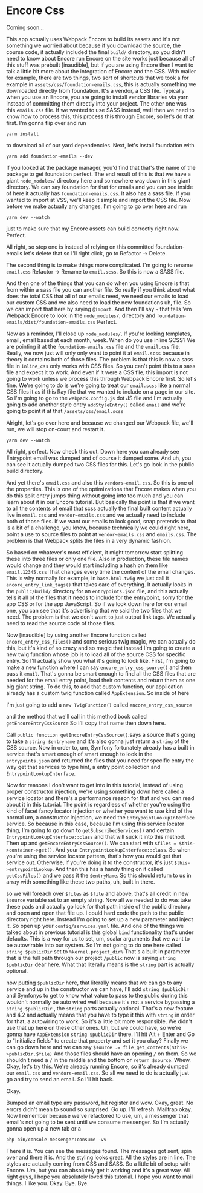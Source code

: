# Encore Css

Coming soon...

This app actually uses Webpack Encore to build its assets and it's not something we
worried about because if you download the source, the course code, it actually
included the final `build/` directory, so you didn't need to know about Encore run
Encore on the site works just because all of this stuff was prebuilt [inaudible], but
if you are using Encore then I want to talk a little bit more about the integration
of Encore and the CSS. With mailer for example, there are two things, two sort of
shortcuts that we took a for example in `assets/css/foundation-emails.css`,
this is actually something we downloaded directly from foundation. It's a vendor, a
CSS file. Typically when you use an Encore, you are going to install vendor libraries
via yarn instead of committing them directly into your project. The other one was
this `emails.css` file. If we wanted to use SASS instead, well then we need to know
how to process this, this process this through Encore, so let's do that first. I'm
gonna flip over and run 

```terminal
yarn install
```

to download all of our yard dependencies.
Next, let's install foundation with 

```terminal
yarn add foundation-emails --dev
```

If you looked at the package manager, you'd find that that's the name of the package
to get foundation perfect. The end result of this is that we have a giant 
`node_modules/` directory here and somewhere way down in this giant directory. We can say
foundation for that for emails and you can see inside of here it actually has
`foundation-emails.css`. It also has a sass file. If you wanted to import at
VSS, we'll keep it simple and import the CSS file. Now before we make actually any
changes, I'm going to go over here and run 

```terminal
yarn dev --watch
```

just to make sure that my Encore assets can build correctly right now. Perfect.

All right, so step one is instead of relying on this committed foundation-emails
let's delete that so I'll right click, go to Refactor -> Delete.

The second thing is to make things more complicated. I'm going to rename `email.css`
Refactor -> Rename to `email.scss`. So this is now a SASS file.

And then one of the things that you can do when you using Encore is that from within
a sass file you can another file. So really if you think about what does the total
CSS that all of our emails need, we need our emails to load our custom CSS and we
also need to load the new foundations uh, file. So we can import that here by saying
`@import`. And then I'll say `~` that tells 'em Webpack Encore to look in the
`node_modules/`, directory and `foundation-emails/dist/foundation-emails.css`
Perfect.

Now as a reminder, I'll close up `node_modules/`. If you're looking templates, email,
email based at each month, week. When do you use inline SCSS? We are pointing it at
the `foundation-emails.css` file and the `email.css` file. Really, we now just
will only only want to point it at `email.scss` because in theory it contains both
of those files. The problem is that this is now a sass file in `inline_css` only works
with CSS files. So you can't point this to a sass file and expect it to work. And
even if it were a CSS file, this import is not going to work unless we process this
through Webpack Encore first. So let's fine. We're going to do is we're going to
treat our `email.scss` like a normal CSS files it as if this Ray file that we
wanted to include on a page in our site. So I'm going to go to the `webpack.config.js`
dot JS file and I'm actually going to add another style entry `addStyleEntry()` called
`email` and we're going to point it at that `/assets/css/email.scss`

Alright, let's go over here and because we changed our Webpack file, we'll run, we
will stop on-court and restart it. 

```terminal-silent
yarn dev --watch
```

All right, perfect. Now check this out. Down here
you can already see Entrypoint email was dumped and of course it dumped some. And
uh, you can see it actually dumped two CSS files for this. Let's go look in the
public build directory.

And yet there's `email.css` and also this `vendors~email.css`. So
this is one of the properties. This is one of the optimizations that Encore makes
when you do this split entry jumps thing without going into too much and you can
learn about it in our Encore tutorial. But basically the point is that if we want to
all the contents of email that scss actually the final built content actually live in
`email.css` and `vendor~emails.css` and we actually need to include
both of those files. If we want our emails to look good, snap pretends to that is a
bit of a challenge, you know, because technically we could right here, point a use to
source files to point at `vendor~emails.css` and `emails.css`. The problem is
that Webpack splits the files in a very dynamic fashion.

So based on whatever's most efficient, it might tomorrow start splitting these into
three files or only one file. Also in production, these file names would change and
they would start including a hash on them like `email.12345.css`
That changes every time the content of the email changes. This is why
normally for example, in `base.html.twig` we just call it `encore_entry_link_tags()`
that takes care of everything. It actually looks in the `public/build/` directory
for an `entrypoints.json` file, and this actually tells it all of the files that
it needs to include for the entrypoint, sorry for the app CSS or for the app
JavaScript. So if we look down here for our email one, you can see that it's
advertising that we said the two files that we need. The problem is that we don't
want to just output link tags. We actually need to read the source code of those
files.

Now [inaudible] by using another Encore function called `encore_entry_css_files()` and
some serious twig magic, we can actually do this, but it's kind of so crazy and so
magic that instead I'm going to create a new twig function whose job is to load all
of the source CSS for specific entry. So I'll actually show you what it's going to
look like. First, I'm going to make a new function where I can say 
`encore_entry_css_source()` and then pass it `email`. That's gonna be smart enough to find all the CSS
files that are needed for the email entry point, load their contents and return them
as one big giant string. To do this, to add that custom function, our application
already has a custom twig function called `AppExtension`. So inside of here

I'm just going to add a `new TwigFunction()` called `encore_entry_css_source`

and the method that we'll call in this method book called `getEncoreEntryCssSource`
So I'll copy that name then down here.

Call `public function getEncoreEntryCssSource()`.says a source that's going to take a 
`string $entryname` and it's also gonna just return a `string` of the CSS source. Now
in order to, um, Symfony fortunately already has a built in service that's smart
enough of smart enough to look in the `entrypoints.json` and returned the files that
you need for specific entry the way get that services to type hint, a entry point
collection and `EntrypointLookupInterface`.

Now for reasons I don't want to get into in this tutorial, instead of using proper
constructor injection, we're using something down here called a service locator and
there's a performance reason for that and you can read about it in this tutorial. The
point is regardless of whether you're using the kind of facet fancy locator injection
or whether you want to use kind of the normal um, a constructor injection, we need
the `EntrypointLookupInterface` service. So because in this case, because I'm using
this service locator thing, I'm going to go down to `getSubscribedServices()`
and certain `EntrypointLookupInterface::class` and that will suck it into
this method. Then up and `getEncoreEntryCssSource()`. We can start with 
`$files = $this->container->get()`. And your `EntrypointLookupInterface::class`. So when you're using
the service locator pattern, that's how you would get that service out. Otherwise, if
you're doing it to the constructor, it's just `$this->entrypointLookup`. And then
this has a handy thing on it called `getCssFiles()` and we pass it the `$entryName`. So
this should return to us in array with something like these two paths, uh, built in
there.

so we will foreach over `$files` as `$file` and above, that's all credit in new `$source`
variable set to an empty string. Now all we needed to do was take these pads and
actually go look for that path inside of the public directory and open and open that
file up. I could hard code the path to the public directory right here. Instead I'm
going to set up a new parameter and inject it. So open up your `config/services.yaml`
file. And one of the things we talked about in previous tutorial is this global `bind`
functionality that's under defaults. This is a way for us to set, um, scalar
arguments that we want to be autowirable into our system. So I'm not going to do
one here called `string $publicDir` set to `%kernel.project_dir%`
That's a built in parameter that is the full path through our project `/public`
now is saying `string $publicDir` dear here. What that literally means is the `string` part
is actually optional.

now putting `$publicDir` here, that literally means that we can go to any service
and up in the constructor we can have, I'll add `string $publicDir` and Symfonys to
get to know what value to pass to the public during this wouldn't normally be auto
wired well because it's not a service bypassing a `string $publicDir` , the `string`
parts actually optional. That's a new feature and 4.2 and actually means that you
have to type it this with `string` in order for that, a autowiring to work. So it's a
little bit more responsible. We didn't use that up here on these other ones. Uh, but
we could have, so we're gonna have `AppExtension` `string $publicDir` there. I'll hit 
Alt + Enter and Go to "Initialize fields" to create that property and set it you okay?
Finally we can go down here and we can say 
`$source .= file_get_contents($this->publicDir.$file)` And those files should have 
an opening `/` on them.
So we shouldn't need a `/` in the middle and the bottom or `return $source`. Whew. Okay,
let's try this. We're already running Encore, so it's already dumped our `email.css`
and `vendors~email.css`. So all we need to do is actually just go and try to send an
email. So I'll hit back.

Okay.

Bumped an email type any password, hit register and wow. Okay, great. No errors
didn't mean to sound so surprised. Go up. I'll refresh. Mailtrap okay. Now I remember
because we've refactored to use, um, a messenger that email's not going to be sent
until we consume messenger. So I'm actually gonna open up a new tab or a 

```terminal
php bin/console messenger:consume -vv
```

There it is. You can see the messages found. The
messages got sent, spin over and there it is. And the styling looks great. All the
styles are in line. The styles are actually coming from CSS and SASS. So a little bit
of setup with Encore. Um, but you can absolutely get it working and it's a great way.
All right guys, I hope you absolutely loved this tutorial. I hope you want to mail
things. I like you. Okay. Bye. Bye.